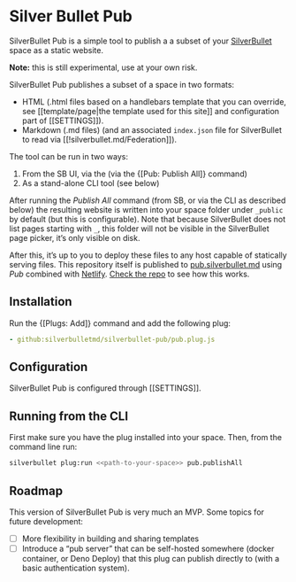 # Silver Bullet Pub
SilverBullet Pub is a simple tool to publish a a subset of your [SilverBullet](https://silverbullet.md) space as a static website. 

**Note:**
this is still experimental, use at your own risk.

SilverBullet Pub publishes a subset of a space in two formats:

- HTML (.html files based on a handlebars template that you can override, see [[template/page|the template used for this site]] and configuration part of [[SETTINGS]]).
- Markdown (.md files) (and an associated `index.json` file for SilverBullet to read via [[!silverbullet.md/Federation]]).

The tool can be run in two ways:

1. From the SB UI, via the (via the {[Pub: Publish All]} command)
2. As a stand-alone CLI tool (see below)

After running the _Publish All_ command (from SB, or via the CLI as described below) the resulting website is written into your space folder under `_public` by default (but this is configurable). Note that because SilverBullet does not list pages starting with `_`, this folder will not be visible in the SilverBullet page picker, it’s only visible on disk.

After this, it’s up to you to deploy these files to any host capable of statically serving files. This repository itself is published to
[pub.silverbullet.md](https://pub.silverbullet.md) using _Pub_ combined with [Netlify](https://netlify.com/).
[Check the repo](https://github.com/silverbulletmd/silverbullet-pub/blob/main/netlify.toml) to see how this works.

## Installation

Run the {[Plugs: Add]} command and add the following plug:

```yaml
- github:silverbulletmd/silverbullet-pub/pub.plug.js
```

## Configuration

SilverBullet Pub is configured through [[SETTINGS]].

## Running from the CLI
First make sure you have the plug installed into your space. Then, from the command line run:

```bash
silverbullet plug:run <<path-to-your-space>> pub.publishAll
```

## Roadmap
This version of SilverBullet Pub is very much an MVP. Some topics for future development:

- [ ] More flexibility in building and sharing templates
- [ ] Introduce a “pub server” that can be self-hosted somewhere (docker container, or Deno Deploy) that this plug can publish directly to (with a basic authentication system).
